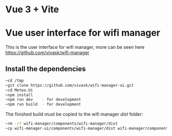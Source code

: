 # Vue 3 + Vite

# Vue user interface for wifi manager

This is the user interface for wifi manager, more can be seen here https://github.com/vivask/wifi-manager

## Install the dependencies

```sh
~cd /tmp
~git clone https://github.com/vivask/wifi-manager-ui.git
~cd Meteo.Ui
~npm install
~npm run dev    - for development
~npm run build  - for development
```

The finished build must be copied to the wifi manager _dist_ folder:

```sh
~rm -rf wifi-manager/components/wifi-manager/dist
~cp wifi-manager-ui/components/wifi-manager/dist wifi-manager/components/wifi-manager/dist
```

